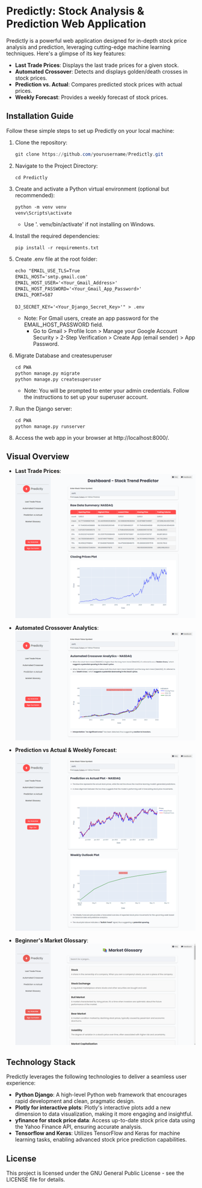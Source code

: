 # Predictly: Stock Analysis & Prediction Web Application

Predictly is a powerful web application designed for in-depth stock price analysis and prediction, leveraging cutting-edge machine learning techniques. Here's a glimpse of its key features:

- **Last Trade Prices**: Displays the last trade prices for a given stock.
- **Automated Crossover**: Detects and displays golden/death crosses in stock prices.
- **Prediction vs. Actual**: Compares predicted stock prices with actual prices.
- **Weekly Forecast**: Provides a weekly forecast of stock prices.

## Installation Guide

Follow these simple steps to set up Predictly on your local machine:

1. Clone the repository:

   ```powershell
   git clone https://github.com/yourusername/Predictly.git
   ```

2. Navigate to the Project Directory:

   ```
   cd Predictly
   ```

3. Create and activate a Python virtual environment (optional but recommended):

   ```
   python -m venv venv
   venv\Scripts\activate
   ```
   - Use '. venv/bin/activate' if not installing on Windows.

4. Install the required dependencies:

   ```
   pip install -r requirements.txt
   ```

5. Create .env file at the root folder:
   ```
   echo "EMAIL_USE_TLS=True
   EMAIL_HOST='smtp.gmail.com'
   EMAIL_HOST_USER='<Your_Gmail_Address>'
   EMAIL_HOST_PASSWORD='<Your_Gmail_App_Password>'
   EMAIL_PORT=587

   DJ_SECRET_KEY='<Your_Django_Secret_Key>'" > .env
   ```
   - Note: For Gmail users, create an app password for the EMAIL_HOST_PASSWORD field.
     - Go to Gmail > Profile Icon > Manage your Google Account Security > 2-Step Verification > Create App (email sender) > App Password.

6. Migrate Database and createsuperuser
   ```
   cd PWA
   python manage.py migrate
   python manage.py createsuperuser
   ```
   - Note: You will be prompted to enter your admin credentials. Follow the instructions to set up your superuser account.

7. Run the Django server:
   ```
   cd PWA
   python manage.py runserver
   ```

8. Access the web app in your browser at http://localhost:8000/.

## Visual Overview

- **Last Trade Prices**:
  ![Last Trade Prices](screenshots/Last_Trade_Prices.png)

- **Automated Crossover Analytics**:
  ![Automated Crossover](screenshots/Automated_Crossover.png)

- **Prediction vs Actual & Weekly Forecast**:
  ![Prediction Page](screenshots/Prediction_Page.png)

- **Beginner's Market Glossary**:
  ![Market Glossary](screenshots/Market_Glossary.png)

## Technology Stack

Predictly leverages the following technologies to deliver a seamless user experience:

- **Python Django**: A high-level Python web framework that encourages rapid development and clean, pragmatic design.
- **Plotly for interactive plots**: Plotly's interactive plots add a new dimension to data visualization, making it more engaging and insightful.
- **yfinance for stock price data**: Access up-to-date stock price data using the Yahoo Finance API, ensuring accurate analysis.
- **Tensorflow and Keras**: Utilizes TensorFlow and Keras for machine learning tasks, enabling advanced stock price prediction capabilities.

## License

This project is licensed under the GNU General Public License - see the LICENSE file for details.
